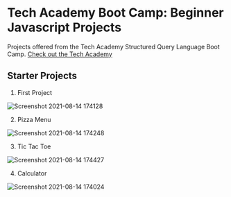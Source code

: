# Tech Academy Boot Camp: Beginner Javascript Projects

 Projects offered from the Tech Academy Structured Query Language Boot Camp.
 [Check out the Tech Academy](https://www.learncodinganywhere.com/)
 
 ## Starter Projects
 1. First Project

![Screenshot 2021-08-14 174128](https://user-images.githubusercontent.com/80072793/129459648-72873f1f-e22d-4e52-896e-cc1e9964706e.png)

 2. Pizza Menu

![Screenshot 2021-08-14 174248](https://user-images.githubusercontent.com/80072793/129459660-c60ceae8-8b28-4851-b45c-4047a6068c16.png)

 3. Tic Tac Toe

![Screenshot 2021-08-14 174427](https://user-images.githubusercontent.com/80072793/129459665-285549d3-ecf2-40ea-9b8c-6c76fe7bcc28.png)

 4. Calculator

![Screenshot 2021-08-14 174024](https://user-images.githubusercontent.com/80072793/129459668-764d3a15-a098-4225-816b-07f0f4b68725.png)
